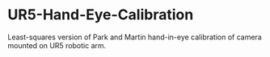 # UR5-Hand-Eye-Calibration
Least-squares version of Park and Martin hand-in-eye calibration of camera mounted on UR5 robotic arm.
